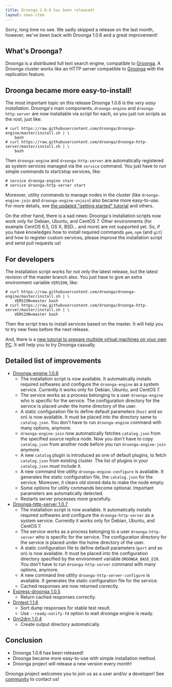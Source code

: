 ```yaml
---
title: Droonga 1.0.6 has been released!
layout: news-item
---
```


Sorry, long time no see.
We sadly skipped a release on the last month, however, we've been back with Droonga 1.0.6 and a great improvement!

## What's Droonga?

Droonga is a distributed full text search engine, compatible to [Groonga][groonga].
A Droonga cluster works like an HTTP server compatible to [Groonga][groonga] with the replication feature.

## Droonga became more easy-to-install!

The most important topic on this release Droonga 1.0.6 is the *very easy installation*.
Droonga's main components, `droonga-engine` and `droonga-http-server` are now installable via script for each, so you just run scripts as the root, just like:

~~~
# curl https://raw.githubusercontent.com/droonga/droonga-engine/master/install.sh | \
    bash
# curl https://raw.githubusercontent.com/droonga/droonga-http-server/master/install.sh | \
    bash
~~~

Then `droonga-engine` and `droonga-http-server` are automatically registered as system services managed via the `service` command.
You just have to run simple commands to start/stop services, like:

~~~
# service droonga-engine start
# service droonga-http-server start
~~~

Moreover, utility commands to manage nodes in the cluster (like `droonga-engine-join` and `droonga-engine-unjoin`) also became more easy-to-use.
For more details, see [the updated "getting started" tutorial](/tutorial/1.0.6/groonga) and others.

On the other hand, there is a sad news:
Droonga's installation scripts now work only for Debian, Ubuntu, and CentOS 7.
Other environments (for example CentOS 6.5, OS X, BSD... and more) are not supported yet.
So, if you have knowledges how to install required commands `gem`, `npm` (and `git`) and how to register custom services, please improve the installation script and send pull requests us!

## For developers

The installation script works for not only the latest release, but the latest revision of the master branch also.
You just have to give an extra environment variable `VERSION`, like:

~~~
# curl https://raw.githubusercontent.com/droonga/droonga-engine/master/install.sh | \
    VERSION=master bash
# curl https://raw.githubusercontent.com/droonga/droonga-http-server/master/install.sh | \
    VERSION=master bash
~~~

Then the script tries to install services based on the master.
It will help you to try new fixes before the next release.

And, there is a [new tutorial to prepare multiple virtual machines on your own PC](/tutorial/1.0.6/virtual-machines-for-experiments/).
It will help you to try Droonga casually.

## Detailed list of improvements

 * [Droonga-engine 1.0.6][droonga-engine]
   * The installation script is now available.
     It automatically installs required softwares and configure the `droonga-engine` as a system service.
     Currently it works only for Debian, Ubuntu, and CentOS 7.
   * The service works as a process belonging to a user `droonga-engine` who is specific for the service.
     The configuration directory for the service is placed under the home directory of the user.
   * A static configuration file to define default parameters (`host` and so on) is now available.
     It must be placed into the directory same to `catalog.json`.
     You don't have to run `droonga-engine` command with many options, anymore.
   * `droonga-engine-join` now automatically fetches `catalog.json` from the specified source replica node.
     Now you don't have to copy `catalog.json` from another node before you run `droonga-engine-join` anymore.
   * A new `catalog` plugin is introduced as one of default plugins, to fetch `catalog.json` from existing cluster.
     The list of plugins in your `catalog.json` must include it.
   * A new command line utility `droonga-engine-configure` is available.
     It generates the static configuration file, the `catalog.json` for the service.
     Moreover, it clears old stored data to make the node empty.
   * Some options for utility commands become optional.
     Important parameters are automatically detected.
   * Restarts server processes more gracefully.
 * [Droonga-http-server 1.0.7][droonga-http-server]
   * The installation script is now available.
     It automatically installs required softwares and configure the `droonga-http-server` as a system service.
     Currently it works only for Debian, Ubuntu, and CentOS 7.
   * The service works as a process belonging to a user `droonga-http-server` who is specific for the service.
     The configuration directory for the service is placed under the home directory of the user.
   * A static configuration file to define default parameters (`port` and so on) is now available.
     It must be placed into the configuration directory specified by the environment variable `DROONGA_BASE_DIR`.
     You don't have to run `droonga-http-server` command with many options, anymore.
   * A new command line utility `droonga-http-server-configure` is available.
     It generates the static configuration file for the service.
   * Cached responses are now returned correctly.
 * [Express-droonga 1.0.5][express-droonga]
   * Return cached responses correctly.
 * [Drntest 1.1.6][drntest]
   * Sort dump responses for stable test result.
   * Use `--ready-notify-fd` option to wait droonga-engine is ready.
 * [Grn2drn 1.0.4][grn2drn]
   * Create output directory automatically.

## Conclusion

 * Droonga 1.0.6 has been released!
 * Droonga became more easy-to-use with simple installation method.
 * Droonga project will release a new version every month!

Droonga project welcomes you to join us as a user and/or a developer! See [community][] to contact us!

  [community]: /community/
  [overview]: /overview/
  [tutorial]: /tutorial/groonga/
  [groonga]: http://groonga.org/
  [droonga-engine]: https://github.com/droonga/droonga-engine
  [droonga-http-server]: https://github.com/droonga/droonga-http-server
  [express-droonga]: https://github.com/droonga/express-droonga
  [drntest]: https://github.com/droonga/drntest
  [grn2drn]: https://github.com/droonga/grn2drn
